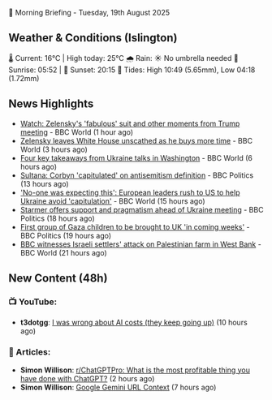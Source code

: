 🌅 Morning Briefing - Tuesday, 19th August 2025

## Weather & Conditions (Islington)

🌡️ Current: 16°C | High today: 25°C
🌧️ Rain: ☀️ No umbrella needed
🌅 Sunrise: 05:52 | 🌇 Sunset: 20:15
🌊 Tides: High 10:49 (5.65mm), Low 04:18 (1.72mm)

## News Highlights

- [Watch: Zelensky's 'fabulous' suit and other moments from Trump meeting](https://www.bbc.com/news/videos/crlzey2j406o?at_medium=RSS&at_campaign=rss) - BBC World (1 hour ago)
- [Zelensky leaves White House unscathed as he buys more time](https://www.bbc.com/news/articles/c80djre5m5vo?at_medium=RSS&at_campaign=rss) - BBC World (3 hours ago)
- [Four key takeaways from Ukraine talks in Washington](https://www.bbc.com/news/articles/c5yp4jggrj2o?at_medium=RSS&at_campaign=rss) - BBC World (6 hours ago)
- [Sultana: Corbyn 'capitulated' on antisemitism definition](https://www.bbc.com/news/articles/c79lr40rqelo?at_medium=RSS&at_campaign=rss) - BBC Politics (13 hours ago)
- ['No-one was expecting this': European leaders rush to US to help Ukraine avoid 'capitulation'](https://www.bbc.com/news/articles/c9d0v8ljw3no?at_medium=RSS&at_campaign=rss) - BBC World (15 hours ago)
- [Starmer offers support and pragmatism ahead of Ukraine meeting](https://www.bbc.com/news/articles/c5y0v71j6d3o?at_medium=RSS&at_campaign=rss) - BBC Politics (18 hours ago)
- [First group of Gaza children to be brought to UK 'in coming weeks'](https://www.bbc.com/news/articles/c30z17376ego?at_medium=RSS&at_campaign=rss) - BBC Politics (19 hours ago)
- [BBC witnesses Israeli settlers' attack on Palestinian farm in West Bank](https://www.bbc.com/news/articles/cewy88jle0eo?at_medium=RSS&at_campaign=rss) - BBC World (21 hours ago)

## New Content (48h)
### 📺 YouTube:

- **t3dotgg**: [I was wrong about AI costs (they keep going up)](https://www.youtube.com/watch?v=mRWLQGMGY80) (10 hours ago)

### 📝 Articles:

- **Simon Willison**: [r/ChatGPTPro: What is the most profitable thing you have done with ChatGPT?](https://simonwillison.net/2025/Aug/19/rchatgptpro/#atom-everything) (2 hours ago)
- **Simon Willison**: [Google Gemini URL Context](https://simonwillison.net/2025/Aug/18/google-gemini-url-context/#atom-everything) (7 hours ago)
